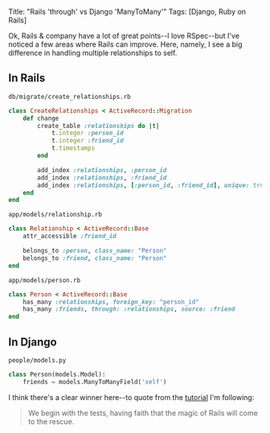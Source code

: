 Title: "Rails 'through' vs Django 'ManyToMany'"
Tags: [Django, Ruby on Rails]

Ok, Rails & company have a lot of great points--I love RSpec--but I've noticed a few areas where Rails can improve.  Here, namely, I see a big difference in handling multiple relationships to self.

## In Rails

``db/migrate/create_relationships.rb``

```ruby
class CreateRelationships < ActiveRecord::Migration
    def change
        create_table :relationships do |t|
            t.integer :person_id
            t.integer :friend_id
            t.timestamps
        end

        add_index :relationships, :person_id
        add_index :relationships, :friend_id
        add_index :relationships, [:person_id, :friend_id], unique: true
    end
end
```

``app/models/relationship.rb``

```ruby
class Relationship < ActiveRecord::Base
    attr_accessible :friend_id

    belongs_to :person, class_name: "Person"
    belongs_to :friend, class_name: "Person"
end
```

``app/models/person.rb``

```ruby
class Person < ActiveRecord::Base
    has_many :relationships, foreign_key: "person_id"
    has_many :friends, through: :relationships, source: :friend
end
```

## In Django

``people/models.py``

```python
class Person(models.Model):
    friends = models.ManyToManyField('self')
```

I think there's a clear winner here--to quote from the [tutorial][1] I'm following:

> We begin with the tests, having faith that the magic of Rails will come to the rescue.

[1]: http://ruby.railstutorial.org/
